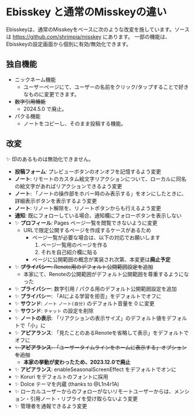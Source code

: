 # Ebisskey と通常のMisskeyの違い

Ebisskeyは、通常のMisskeyをベースに次のような改変を施しています。ソースは https://github.com/shrimpia/misskey にあります。
一部の機能は、Ebisskeyの設定画面から個別に有効/無効化できます。

## 独自機能

* ニックネーム機能
  * ユーザーページにて、ユーザーの名前をクリック/タップすることで好きなものに変更できます。
* ~~数字引用機能~~
  *  2024.5.0 で廃止。
* パクる機能
  * ノートをコピーし、そのまま投稿する機能。

## 改変

✨ 印のあるものは無効化できません。

* **投稿フォーム**: プレビューボタンのオンオフを記憶するよう変更
* **ノート**: リモートのカスタム絵文字リアクションについて、ローカルに同名の絵文字があればリアクションできるよう変更
* **ノート**: 「ノートの操作部をホバー時のみ表示する」をオンにしたときに、詳細表示ボタンを表示するよう変更
* **ノート**: リノート解除を、リノートボタンからも行えるよう変更
* **通知**: 既にフォローしている場合、通知欄にフォローボタンを表示しない
* ✨ **プロフィール**: Pages ページ一覧を閲覧できないように変更
	* URLで限定公開するページを作成するケースがあるため
		* ページ一覧が必要な場合は、以下の対応でお願いします
			1. ページ一覧用のページを作る
			2. それを自己紹介欄に貼る
		* ページに公開範囲の概念が実装され次第、本変更は**廃止予定**
* ✨ ~~**プライバシー**: Renote用のデフォルト公開範囲設定を追加~~
	* 本家にて、Renoteの公開範囲がデフォルト公開範囲を尊重するようになった
* ✨ **プライバシー**: 数字引用 / パクる用のデフォルト公開範囲設定を追加
* ✨ **プライバシー**: 「AIによる学習を拒否」をデフォルトでオフに
* ✨ **サウンド**: `ノート` `ノート(自分)` のデフォルト音量を 0 に変更
* ✨ **サウンド**: `チャット` の設定を削除
* ✨ **ノートの表示**: 「リアクションの表示サイズ」のデフォルト値をデフォルトで「小」に
* ✨ **アピアランス**: 「見たことのあるRenoteを省略して表示」をデフォルトでオフに
* ~~✨ **アピアランス**: 「ユーザータイムラインをホームに表示する」オプションを追加~~
	* **本家の挙動が変わったため、2023.12.0で廃止**
* ✨ **アピアランス**: enableSeasonalScreenEffect をデフォルトでオンに
* ✨ Koruri をデフォルトのフォントに採用
* ✨ Dolce テーマを内蔵 (thanks to @L1n4r1A)
* ✨ ローカルユーザーからのフォローがないリモートユーザーからは、メンション・引用ノート・リプライを受け取らないよう変更
* ✨ 管理者を通報できるよう変更
